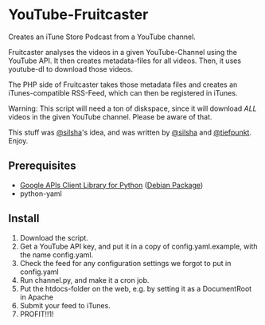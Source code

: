 # YouTube-Fruitcaster
Creates an iTune Store Podcast from a YouTube channel.

Fruitcaster analyses the videos in a given YouTube-Channel using the YouTube API. It then creates metadata-files for all videos. Then, it uses youtube-dl to download those videos.

The PHP side of Fruitcaster takes those metadata files and creates an iTunes-compatible RSS-Feed, which can then be registered in iTunes.

Warning: This script will need a ton of diskspace, since it will download _ALL_ videos in the given YouTube channel. Please be aware of that.

This stuff was [@silsha](https://twitter.com/silsha)'s idea, and was written by [@silsha](https://twitter.com/silsha) and [@tiefpunkt](https://twitter.com/tiefpunkt). Enjoy.

## Prerequisites
* [Google APIs Client Library for Python](http://code.google.com/p/google-api-python-client/) ([Debian Package](http://google-api-python-client.googlecode.com/files/python-google-api-python-client_1.0.0-6_all.deb)) 
* python-yaml

## Install
1. Download the script.
2. Get a YouTube API key, and put it in a copy of config.yaml.example, with the name config.yaml.
3. Check the feed for any configuration settings we forgot to put in config.yaml
4. Run channel.py, and make it a cron job.
5. Put the htdocs-folder on the web, e.g. by setting it as a DocumentRoot in Apache
6. Submit your feed to iTunes.
7. PROFIT!!1!
